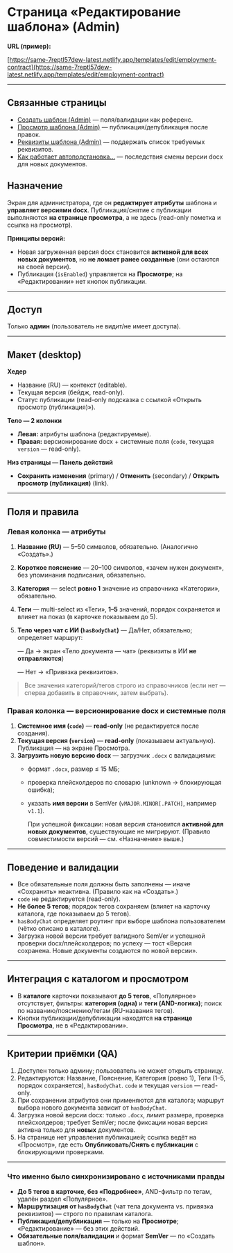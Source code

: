 # Страница «Редактирование шаблона» (Admin)

**URL (пример):**

[https://same-7reptl57dew-latest.netlify.app/templates/edit/employment-contract](https://same-7reptl57dew-latest.netlify.app/templates/edit/employment-contract)

---

## Связанные страницы

- [Создать шаблон (Admin)](%D0%A1%D1%82%D1%80%D0%B0%D0%BD%D0%B8%D1%86%D0%B0%20%C2%AB%D0%A1%D0%BE%D0%B7%D0%B4%D0%B0%D1%82%D1%8C%20%D1%88%D0%B0%D0%B1%D0%BB%D0%BE%D0%BD%C2%BB%20(Admin)%2028aeb7bb74098075a5fdf2b80513bc23.md) — поля/валидации как референс.
- [Просмотр шаблона (Admin)](%D0%A1%D1%82%D1%80%D0%B0%D0%BD%D0%B8%D1%86%D0%B0%20%C2%AB%D0%9F%D1%80%D0%BE%D1%81%D0%BC%D0%BE%D1%82%D1%80%20%D1%88%D0%B0%D0%B1%D0%BB%D0%BE%D0%BD%D0%B0%C2%BB%20(Admin)%20%E2%80%94%20%D1%82%D0%BE%D0%BB%D1%8C%D0%BA%D0%BE%20%D0%BF%D1%80%D0%BE%D1%81%D0%BC%2028aeb7bb740980568c4adfd4375306cf.md) — публикация/депубликация после правок.
- [Реквизиты шаблона (Admin)](%D0%A1%D1%82%D1%80%D0%B0%D0%BD%D0%B8%D1%86%D0%B0%20%C2%AB%D0%A0%D0%B5%D0%BA%D0%B2%D0%B8%D0%B7%D0%B8%D1%82%D1%8B%20%D1%88%D0%B0%D0%B1%D0%BB%D0%BE%D0%BD%D0%B0%C2%BB%20(Admin)%2028aeb7bb740980259c6bc2f927c441ac.md) — поддержать список требуемых реквизитов.
- [Как работает автоподстановка…](%D0%9A%D0%B0%D0%BA%20%D1%80%D0%B0%D0%B1%D0%BE%D1%82%D0%B0%D0%B5%D1%82%20%D0%B0%D0%B2%D1%82%D0%BE%D0%BF%D0%BE%D0%B4%D1%81%D1%82%D0%B0%D0%BD%D0%BE%D0%B2%D0%BA%D0%B0%20%D0%BF%D1%80%D0%B8%20%D0%9D%D0%9E%D0%92%D0%9E%D0%99%20%D0%B2%D0%B5%D1%80%D1%81%D0%B8%D0%B8%20%D1%88%D0%B0%D0%B1%D0%BB%2028aeb7bb74098065891bc846b53aff14.md) — последствия смены версии docx для новых документов.

## Назначение

Экран для администратора, где он **редактирует атрибуты** шаблона и **управляет версиями docx**. Публикация/снятие с публикации выполняются **на странице просмотра**, а не здесь (read-only пометка и ссылка на просмотр).

**Принципы версий:**

- Новая загруженная версия docx становится **активной для всех новых документов**, но **не ломает ранее созданные** (они остаются на своей версии).
- Публикация (`isEnabled`) управляется на **Просмотре**; на «Редактировании» нет кнопок публикации.

---

## Доступ

Только **админ** (пользователь не видит/не имеет доступа).

---

## Макет (desktop)

**Хедер**

- Название (RU) — контекст (editable).
- Текущая версия (бейдж, read-only).
- Статус публикации (read-only подсказка с ссылкой «Открыть просмотр (публикация)»).

**Тело — 2 колонки**

- **Левая:** атрибуты шаблона (редактируемые).
- **Правая:** версионирование docx + системные поля (`code`, текущая `version` — read-only).

**Низ страницы — Панель действий**

- **Сохранить изменения** (primary) / **Отменить** (secondary) / **Открыть просмотр (публикация)** (link).

---

## Поля и правила

### Левая колонка — атрибуты

1. **Название (RU)** — 5–50 символов, обязательно. (Аналогично «Создать».)
2. **Короткое пояснение** — 20–100 символов, «зачем нужен документ», без упоминания подписания, обязательно.
3. **Категория** — select **ровно 1** значение из справочника «Категории», обязательно.
4. **Теги** — multi-select из «Теги», **1–5** значений, порядок сохраняется и влияет на показ (в карточке показываем до 5).
5. **Тело через чат с ИИ (`hasBodyChat`)** — Да/Нет, обязательно; определяет маршрут:
    
    — Да → экран «Тело документа — чат» (реквизиты в ИИ **не отправляются**)
    
    — Нет → «Привязка реквизитов».
    

> Все значения категорий/тегов строго из справочников (если нет — сперва добавить в справочник, затем выбрать).
> 

### Правая колонка — версионирование docx и системные поля

1. **Системное имя (`code`)** — **read-only** (не редактируется после создания).
2. **Текущая версия (`version`)** — **read-only** (показываем актуальную). Публикация — на экране Просмотра.
3. **Загрузить новую версию docx** — загрузчик `.docx` с валидациями:
    - формат `.docx`, размер ≤ 15 МБ;
    - проверка плейсхолдеров по словарю (unknown → блокирующая ошибка);
    - указать **имя версии** в SemVer (`vMAJOR.MINOR[.PATCH]`, например `v1.1`).
        
        При успешной фиксации: новая версия становится **активной для новых документов**, существующие не мигрируют. (Правило совместимости версий — см. «Назначение» выше.)
        

---

## Поведение и валидации

- Все обязательные поля должны быть заполнены — иначе «Сохранить» неактивна. (Правило как на «Создать».)
- `code` не редактируется (read-only).
- **Не более 5 тегов**; порядок тегов сохраняем (влияет на карточку каталога, где показываем до 5 тегов).
- `hasBodyChat` определяет роутинг при выборе шаблона пользователем (чётко описано в каталоге).
- Загрузка новой версии требует валидного SemVer и успешной проверки docx/плейсхолдеров; по успеху — тост «Версия сохранена. Новые документы создаются по новой версии».

---

## Интеграция с каталогом и просмотром

- В **каталоге** карточки показывают **до 5 тегов**, «Популярное» отсутствует, фильтры: **категория (одна)** и **теги (AND-логика)**; поиск по названию/пояснению/тегам (RU-названия тегов).
- Кнопки публикации/депубликации находятся **на странице Просмотра**, не в «Редактировании».

---

## Критерии приёмки (QA)

1. Доступен только админу; пользователь не может открыть страницу.
2. Редактируются: Название, Пояснение, Категория (ровно 1), Теги (1–5, порядок сохраняется), `hasBodyChat`. `code` и текущая `version` — read-only.
3. При сохранении атрибутов они применяются для каталога; маршрут выбора нового документа зависит от `hasBodyChat`.
4. Загрузка новой версии docx: только `.docx`, лимит размера, проверка плейсхолдеров; требует SemVer; после фиксации новая версия активна только для **новых** документов.
5. На странице нет управления публикацией; ссылка ведёт на «Просмотр», где есть **Опубликовать/Снять с публикации** с блокирующими проверками.

---

### Что именно было синхронизировано с источниками правды

- **До 5 тегов в карточке, без «Подробнее»**, AND-фильтр по тегам, удалён раздел «Популярное».
- **Маршрутизация от `hasBodyChat`** (чат тела документа vs. привязка реквизитов) — строго по правилам каталога.
- **Публикация/депубликация** — только на **Просмотре**; «Редактирование» — без этих действий.
- **Обязательные поля/валидации** и формат **SemVer** — по «Создать шаблон».